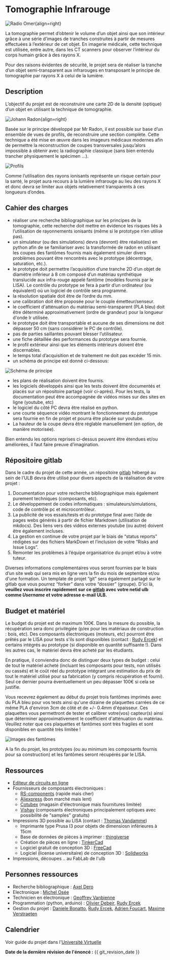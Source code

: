 # Tomographie Infrarouge

![Radio Omer](img/omer.png){align=right}

La tomographie permet d’obtenir le volume d’un objet ainsi que son intérieur grâce à une série d’images de tranches construites à partir de mesures effectuées à l’extérieur de cet objet. En imagerie médicale, cette technique est utilisée, entre autre, dans les CT scanners pour observer l’intérieur du corps humain grâce à des rayons X.

Pour des raisons évidentes de sécurité, le projet sera de réaliser la tranche d’un objet semi-transparent aux infrarouges en transposant le principe de tomographie par rayons X à celui de la lumière. 


## Description

L’objectif du projet est de reconstruire une carte 2D de la densité (optique) d’un objet en utilisant la technique de tomographie. 

![Johann Radon](img/JohannRadon.png){align=right}

Basée sur le principe développé par Mr Radon, il est possible sur base d’un ensemble de vues de profils, de reconstruire une section complète.
Cette technique a été mise en œuvre dans les imageurs médicaux modernes afin de permettre la reconstruction de coupes transversales jusqu’alors impossible à obtenir avec la radiographie classique (sans bien entendu trancher physiquement le spécimen …).

![Profils](img/profils.png)

Comme l’utilisation des rayons ionisants représente un risque certain pour la santé, le projet aura recours à la lumière infrarouge au lieu des rayons X et donc devra se limiter aux objets relativement transparents à ces longueurs d’ondes.


##  Cahier des charges 

- réaliser une recherche bibliographique sur les principes de la tomographie, cette recherche doit mettre en évidence les risques liés à l’utilisation de rayonnements ionisants (même si le prototype n’en utilise pas).
- un simulateur (ou des simulations) devra (devront) être réalisé(es) en python afin de se familiariser avec la transformée de radon en utilisant les coupes des fantômes fournis mais également simuler divers problèmes pouvant être rencontrés avec le prototype  (décentrage, saturation, etc.).
- le prototype doit permettre l’acquisition d’une tranche 2D d’un objet de diamètre inférieur à 8 cm composé d’un matériau synthétique translucide aux infra-rouge appelé fantôme (modèles fournis par le LISA). Le contrôle du prototype se fera à partir d’un ordinateur (ou équivalent) où un logiciel de contrôle sera programmé.
- la résolution spatiale doit être de l’ordre du mm.
- une calibration doit être proposée pour le couple émetteur/senseur.
- le coefficient d'atténuation du matériau semi-transparent (PLA bleu) doit être déterminé approximativement (ordre de grandeur) pour la longueur d'onde Ir utilisée.
- le prototype doit être transportable et aucune de ses dimensions ne doit dépasser 50 cm (sans considérer le PC de contrôle).
- pas de parties saillantes pouvant blesser l’utilisateur.
- une fiche détaillée des performances du prototype sera fournie.
- le profil extérieur ainsi que les éléments intérieurs doivent être discernables.
- le temps total d’acquisition et de traitement ne doit pas excéder 15 min.
- un schéma de principe est donné ci-dessous:

![Schéma de principe](img/schema.png)

- les plans de réalisation doivent être fournis.
- les logiciels développés ainsi que les tests doivent être documentés et placés sur un répositoire partagé (voir ci-après). Pour les tests, la documentation peut être accompagnée de vidéos mises sur des sites en ligne (youtube, etc)
- le logiciel du côté PC devra être réalisé en python.
- une courte séquence vidéo montrant le fonctionnement du prototype sera fournie en fin de projet et pourra être placée sur youtube.
- La hauteur de la coupe devra être réglable manuellement (en option, de manière motorisée).

Bien entendu les options reprises ci-­dessus peuvent être étendues et/ou améliorées, il faut faire preuve d’imagination.


## Répositoire gitlab

Dans le cadre du projet de cette année, un répositoire [gitlab](https://gitlab.ba2.ulb.be) hébergé au sein de l’ULB devra être utilisé pour divers aspects de la réalisation de votre projet :

1. Documentation pour votre recherche bibliographique mais également purement techniques (composants, etc).
2. Le développement de codes informatiques : simulateurs/simulations, code de contrôle pc et microcontrôleur.
3. La publicité de vos essais/tests et du prototype final avec l’aide de pages webs générés à partir de fichier Markdown (utilisation de mkdocs). Des liens vers des vidéos externes youtube (ou autre) doivent être également incluses. 
4. La gestion en continue de votre projet par le biais de “status reports” rédigées sur des fichiers MarkDown et l’inclusion de votre “Risks and Issue Logs”.
5. Remonter les problèmes à l’équipe organisatrice du projet et/ou à votre tuteur.

Diverses informations complémentaires vous seront fournies par le biais d’un site web qui sera mis en ligne vers la fin du mois de septembre et/ou d'une formation. Un template de projet “git” sera également partagé sur le gitlab que vous pourrez “forker” dans votre “dossier” (groupe). D'ici là, **veuillez vous inscrire rapidement sur ce [gitlab](https://gitlab.ba2.ulb.be/users/sign_up) avec votre netid ulb comme _Username_ et votre adresse e-mail ULB.**


## Budget et matériel

Le budget du projet est de maximum 100€. Dans la mesure du possible, la récupération sera donc privilégiée (p/ex pour les matériaux de construction : bois, etc). Des composants électroniques (moteurs, etc) pourront être prêtés par le LISA pour tests s'ils sont disponibles (contact : [Rudy Ercek](mailto:rudy.ercek@ulb.be)) et certains intégrés au prototype (si disponible en quantité suffisante !). Dans les autres cas, le matériel devra être acheté par les étudiants.

En pratique, il conviendra donc de distinguer deux types de budget : celui de tout le matériel acheté (incluant les composants pour tests, non utilisés ou cassés) et le coût réel du prototype intégrant une estimation du prix de tout le matériel utilisé pour sa fabrication (y compris récupération et fourni). Seul ce dernier pourra éventuellement un peu dépasser 100€ si cela se justifie.

Vous recevrez également au début du projet trois fantômes imprimés avec du PLA bleu pour vos tests ainsi qu'une dizaine de plaquettes carrées de ce même PLA d'environ 3cm de côté et de +/- 0.4mm d'épaisseur. Ces plaquettes vous permettront de tester et calibrer votre(vos) capteur(s) ainsi que déterminer approximativement le coefficient d'atténuation du matériau. Veuillez noter que ces plaquettes et fantômes sont très fragiles et sont disponibles en quantité très limitée ! 

![Images des fantômes](img/fantomes.jpg)

A la fin du projet, les prototypes (ou au minimum les composants fournis pour sa construction) et les fantômes seront récupérés par le LISA.


## Ressources

- [Editeur de circuits en ligne](http://www.partsim.com)
- Fournisseurs de composants électroniques :
    - [RS-components](https://befr.rs-online.com/web/) (rapide mais cher)
    - [Aliexpress](https://www.aliexpress.com) (bon marché mais lent)
    - [Cotubex](https://www.cotubex.be) (magasin d'électronique mais fournitures limitée)
    - [Vishay](https://www.vishay.com) (composants électroniques principalement optiques avec possibilité de "samples" gratuits)
- Impressions 3D possible au LISA (contact : [Thomas Vandamme](mailto:thomas.vandamme@ulb.ac.be))
    - Imprimante type Prusa I3 pour objets de dimensiosn inférieures à 15cm
    - Base de données de pièces à imprimer : [thingiverse](https://www.thingiverse.com)
    - Création de pièces en ligne : [TinkerCad](https://www.tinkercad.com)
    - Logiciel gratuit de conception 3D : [FreeCad](https://www.freecadweb.org)
    - Logiciel (license universitaire) de conception 3D : [Solidworks](https://www.solidworks.com/fr)
- Impressions, découpes .. au FabLab de l'ulb


## Personnes ressources

- Recherche bibliographique : [Axel Dero](mailto:axel.dero@ulb.be)
- Electronique : [Michel Osée](mailto:michel.osee@ulb.be)
- Technicien en électronique : [Geoffrey Vanbienne](mailto:geoffrey.vanbienne@ulb.be)
- Programmation (python, arduino) : [Olivier Debeir](mailto:olivier.debeir@ulb.be), [Rudy Ercek](mailto:rudy.ercek@ulb.be)
- Gestion du projet : [Daniele Bonatto](mailto:daniele.bonatto@ulb.be), [Rudy Ercek](mailto:rudy.ercek@ulb.be), [Adrien Foucart](mailto:adrien.foucart@ulb.be), [Maxime Verstraeten](mailto:maxime.verstraeten@ulb.be)


## Calendrier

Voir guide du projet dans l'[Université Virtuelle](http://uv.ulb.ac.be)


**Date de la dernière révision de l'énoncé :**  {{ git_revision_date }}

